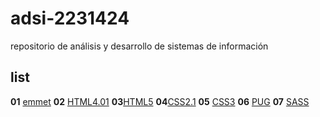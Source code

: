 # adsi-2231424
repositorio  de  análisis y desarrollo de sistemas de información

## list

**01** [emmet](01-emmet/)
**02** [HTML4.01](02-html4.01/)
**03**[HTML5](03-html5/)
**04**[CSS2.1](04-css2.1/)
**05** [CSS3](05-css3/)
**06** [PUG](06-pug/)
**07** [SASS](07-sass/)